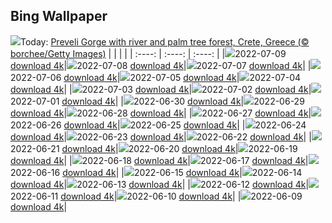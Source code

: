 ## Bing Wallpaper
![](./wallpaper/2022-07-09.jpg)Today: [Preveli Gorge with river and palm tree forest, Crete, Greece (© borchee/Getty Images)](./wallpaper/2022-07-09.jpg)
|      |      |      |
| :----: | :----: | :----: |
|![](./wallpaper/2022-07-09_sm.jpg)2022-07-09 [download 4k](./wallpaper/2022-07-09.jpg)|![](./wallpaper/2022-07-08_sm.jpg)2022-07-08 [download 4k](./wallpaper/2022-07-08.jpg)|![](./wallpaper/2022-07-07_sm.jpg)2022-07-07 [download 4k](./wallpaper/2022-07-07.jpg)|
|![](./wallpaper/2022-07-06_sm.jpg)2022-07-06 [download 4k](./wallpaper/2022-07-06.jpg)|![](./wallpaper/2022-07-05_sm.jpg)2022-07-05 [download 4k](./wallpaper/2022-07-05.jpg)|![](./wallpaper/2022-07-04_sm.jpg)2022-07-04 [download 4k](./wallpaper/2022-07-04.jpg)|
|![](./wallpaper/2022-07-03_sm.jpg)2022-07-03 [download 4k](./wallpaper/2022-07-03.jpg)|![](./wallpaper/2022-07-02_sm.jpg)2022-07-02 [download 4k](./wallpaper/2022-07-02.jpg)|![](./wallpaper/2022-07-01_sm.jpg)2022-07-01 [download 4k](./wallpaper/2022-07-01.jpg)|
|![](./wallpaper/2022-06-30_sm.jpg)2022-06-30 [download 4k](./wallpaper/2022-06-30.jpg)|![](./wallpaper/2022-06-29_sm.jpg)2022-06-29 [download 4k](./wallpaper/2022-06-29.jpg)|![](./wallpaper/2022-06-28_sm.jpg)2022-06-28 [download 4k](./wallpaper/2022-06-28.jpg)|
|![](./wallpaper/2022-06-27_sm.jpg)2022-06-27 [download 4k](./wallpaper/2022-06-27.jpg)|![](./wallpaper/2022-06-26_sm.jpg)2022-06-26 [download 4k](./wallpaper/2022-06-26.jpg)|![](./wallpaper/2022-06-25_sm.jpg)2022-06-25 [download 4k](./wallpaper/2022-06-25.jpg)|
|![](./wallpaper/2022-06-24_sm.jpg)2022-06-24 [download 4k](./wallpaper/2022-06-24.jpg)|![](./wallpaper/2022-06-23_sm.jpg)2022-06-23 [download 4k](./wallpaper/2022-06-23.jpg)|![](./wallpaper/2022-06-22_sm.jpg)2022-06-22 [download 4k](./wallpaper/2022-06-22.jpg)|
|![](./wallpaper/2022-06-21_sm.jpg)2022-06-21 [download 4k](./wallpaper/2022-06-21.jpg)|![](./wallpaper/2022-06-20_sm.jpg)2022-06-20 [download 4k](./wallpaper/2022-06-20.jpg)|![](./wallpaper/2022-06-19_sm.jpg)2022-06-19 [download 4k](./wallpaper/2022-06-19.jpg)|
|![](./wallpaper/2022-06-18_sm.jpg)2022-06-18 [download 4k](./wallpaper/2022-06-18.jpg)|![](./wallpaper/2022-06-17_sm.jpg)2022-06-17 [download 4k](./wallpaper/2022-06-17.jpg)|![](./wallpaper/2022-06-16_sm.jpg)2022-06-16 [download 4k](./wallpaper/2022-06-16.jpg)|
|![](./wallpaper/2022-06-15_sm.jpg)2022-06-15 [download 4k](./wallpaper/2022-06-15.jpg)|![](./wallpaper/2022-06-14_sm.jpg)2022-06-14 [download 4k](./wallpaper/2022-06-14.jpg)|![](./wallpaper/2022-06-13_sm.jpg)2022-06-13 [download 4k](./wallpaper/2022-06-13.jpg)|
|![](./wallpaper/2022-06-12_sm.jpg)2022-06-12 [download 4k](./wallpaper/2022-06-12.jpg)|![](./wallpaper/2022-06-11_sm.jpg)2022-06-11 [download 4k](./wallpaper/2022-06-11.jpg)|![](./wallpaper/2022-06-10_sm.jpg)2022-06-10 [download 4k](./wallpaper/2022-06-10.jpg)|
|![](./wallpaper/2022-06-09_sm.jpg)2022-06-09 [download 4k](./wallpaper/2022-06-09.jpg)|
